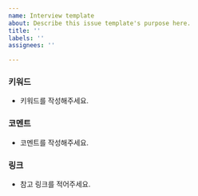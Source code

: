 ```yaml
---
name: Interview template
about: Describe this issue template's purpose here.
title: ''
labels: ''
assignees: ''

---
```


### 키워드
- 키워드를 작성해주세요.

### 코멘트
- 코멘트를 작성해주세요.

### 링크
- 참고 링크를 적어주세요.
